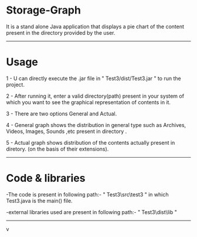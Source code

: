 # Storage-Graph
It is a stand alone Java application that displays a pie chart of the content present in the directory provided by the user.


----------------------------------------------------------------------------------------------------------------------------------------------------
# Usage
1 - U can directly execute the .jar file in " Test3/dist/Test3.jar " to run the project.

2 - After running it, enter a valid directory(path) present in your system of which you want to see the graphical representation of contents in it.

3 - There are two options General and Actual.

4 - General graph shows the distribution in general type such as Archives, Videos, Images, Sounds ,etc present in directory .

5 - Actual graph shows distribution of the contents actually present in diretory. (on the basis of their extensions).


-----------------------------------------------------------------------------------------------------------------------------------------------------
# Code & libraries
-The code is present in following path:-
" Test3\src\test3 " in which Test3.java is the main() file.

-external libraries used are present in following path:-
" Test3\dist\lib "

-----------------------------------------------------------------------------------------------------------------------------------------------------
v
